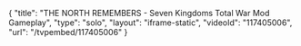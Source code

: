 {
    "title": "THE NORTH REMEMBERS - Seven Kingdoms Total War Mod Gameplay",
    "type": "solo",
    "layout": "iframe-static",
    "videoId": "117405006",
    "url": "\/tvpembed\/117405006"
}